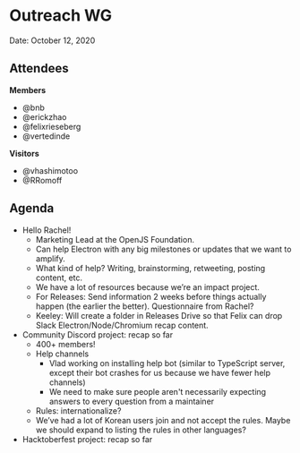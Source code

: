 # Outreach WG
Date: October 12, 2020

## Attendees
**Members**
* @bnb
* @erickzhao
* @felixrieseberg
* @vertedinde

**Visitors**
* @vhashimotoo
* @RRomoff

## Agenda
* Hello Rachel!
  * Marketing Lead at the OpenJS Foundation.
  * Can help Electron with any big milestones or updates that we want to amplify.
  * What kind of help? Writing, brainstorming, retweeting, posting content, etc.
  * We have a lot of resources because we’re an impact project.
  * For Releases: Send information 2 weeks before things actually happen (the earlier the better). Questionnaire from Rachel?
  * Keeley: Will create a folder in Releases Drive so that Felix can drop Slack Electron/Node/Chromium recap content.
* Community Discord project: recap so far
  * 400+ members!
  * Help channels
    * Vlad working on installing help bot (similar to TypeScript server, except their bot crashes for us because we have fewer help channels)
    * We need to make sure people aren't necessarily expecting answers to every question from a maintainer
  * Rules: internationalize?
  * We’ve had a lot of Korean users join and not accept the rules. Maybe we should expand to listing the rules in other languages?
* Hacktoberfest project: recap so far
